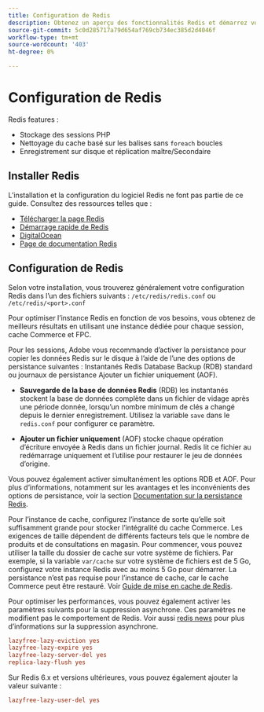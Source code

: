 ```yaml
---
title: Configuration de Redis
description: Obtenez un aperçu des fonctionnalités Redis et démarrez votre configuration Redis.
source-git-commit: 5c0d285717a79d654af769cb734ec385d2d4046f
workflow-type: tm+mt
source-wordcount: '403'
ht-degree: 0%

---
```


# Configuration de Redis

Redis features :

- Stockage des sessions PHP
- Nettoyage du cache basé sur les balises sans `foreach` boucles
- Enregistrement sur disque et réplication maître/Secondaire

## Installer Redis

L’installation et la configuration du logiciel Redis ne font pas partie de ce guide. Consultez des ressources telles que :

- [Télécharger la page Redis](https://redis.io/download)
- [Démarrage rapide de Redis](https://redis.io/docs/getting-started/)
- [DigitalOcean](https://www.digitalocean.com/community/tutorials/how-to-install-and-use-redis)
- [Page de documentation Redis](https://redis.io/docs)

## Configuration de Redis

Selon votre installation, vous trouverez généralement votre configuration Redis dans l’un des fichiers suivants : `/etc/redis/redis.conf` ou `/etc/redis/<port>.conf`

Pour optimiser l’instance Redis en fonction de vos besoins, vous obtenez de meilleurs résultats en utilisant une instance dédiée pour chaque session, cache Commerce et FPC.

Pour les sessions, Adobe vous recommande d’activer la persistance pour copier les données Redis sur le disque à l’aide de l’une des options de persistance suivantes : Instantanés Redis Database Backup (RDB) standard ou journaux de persistance Ajouter un fichier uniquement (AOF).

- **Sauvegarde de la base de données Redis** (RDB) les instantanés stockent la base de données complète dans un fichier de vidage après une période donnée, lorsqu’un nombre minimum de clés a changé depuis le dernier enregistrement. Utilisez la variable `save` dans le `redis.conf` pour configurer ce paramètre.

- **Ajouter un fichier uniquement** (AOF) stocke chaque opération d’écriture envoyée à Redis dans un fichier journal. Redis lit ce fichier au redémarrage uniquement et l’utilise pour restaurer le jeu de données d’origine.

Vous pouvez également activer simultanément les options RDB et AOF. Pour plus d’informations, notamment sur les avantages et les inconvénients des options de persistance, voir la section [Documentation sur la persistance Redis](https://redis.io/topics/persistence).

Pour l’instance de cache, configurez l’instance de sorte qu’elle soit suffisamment grande pour stocker l’intégralité du cache Commerce. Les exigences de taille dépendent de différents facteurs tels que le nombre de produits et de consultations en magasin. Pour commencer, vous pouvez utiliser la taille du dossier de cache sur votre système de fichiers. Par exemple, si la variable `var/cache` sur votre système de fichiers est de 5 Go, configurez votre instance Redis avec au moins 5 Go pour démarrer. La persistance n’est pas requise pour l’instance de cache, car le cache Commerce peut être restauré. Voir [Guide de mise en cache de Redis](https://redis.io/docs/manual/eviction/).

Pour optimiser les performances, vous pouvez également activer les paramètres suivants pour la suppression asynchrone. Ces paramètres ne modifient pas le comportement de Redis. Voir aussi [redis news](http://antirez.com/news/93) pour plus d’informations sur la suppression asynchrone.

```ini
lazyfree-lazy-eviction yes
lazyfree-lazy-expire yes
lazyfree-lazy-server-del yes
replica-lazy-flush yes
```

Sur Redis 6.x et versions ultérieures, vous pouvez également ajouter la valeur suivante :

```ini
lazyfree-lazy-user-del yes
```
